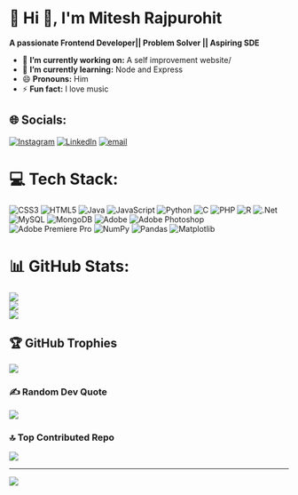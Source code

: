 # 💫 Hi 👋, I'm Mitesh Rajpurohit
**A passionate Frontend Developer|| Problem Solver || Aspiring SDE**


- 🔭 **I’m currently working on:** A self improvement website/
- 🌱 **I’m currently learning:** Node and Express
- 😄 **Pronouns:** Him
- ⚡ **Fun fact:** I love music
<!--- 🤔 **I’m looking for help with:** Your project here -->


## 🌐 Socials:
[![Instagram](https://img.shields.io/badge/Instagram-%23E4405F.svg?logo=Instagram&logoColor=white)](https://instagram.com/miteshpurohit10) [![LinkedIn](https://img.shields.io/badge/LinkedIn-%230077B5.svg?logo=linkedin&logoColor=white)](https://linkedin.com/in/miteshpurohit10) [![email](https://img.shields.io/badge/Email-D14836?logo=gmail&logoColor=white)](mailto:miteshpurohit26@gmail.com) 

<!-- Snake Game Repo View 

<div align="center">
  <img src="https://profile-readme-generator.com/assets/snake.svg" alt="Snake animation" />
</div>
-->


# 💻 Tech Stack:
![CSS3](https://img.shields.io/badge/css3-%231572B6.svg?style=for-the-badge&logo=css3&logoColor=white) ![HTML5](https://img.shields.io/badge/html5-%23E34F26.svg?style=for-the-badge&logo=html5&logoColor=white) ![Java](https://img.shields.io/badge/java-%23ED8B00.svg?style=for-the-badge&logo=openjdk&logoColor=white) ![JavaScript](https://img.shields.io/badge/javascript-%23323330.svg?style=for-the-badge&logo=javascript&logoColor=%23F7DF1E) ![Python](https://img.shields.io/badge/python-3670A0?style=for-the-badge&logo=python&logoColor=ffdd54) ![C](https://img.shields.io/badge/c-%2300599C.svg?style=for-the-badge&logo=c&logoColor=white) ![PHP](https://img.shields.io/badge/php-%23777BB4.svg?style=for-the-badge&logo=php&logoColor=white) ![R](https://img.shields.io/badge/r-%23276DC3.svg?style=for-the-badge&logo=r&logoColor=white) ![.Net](https://img.shields.io/badge/.NET-5C2D91?style=for-the-badge&logo=.net&logoColor=white) ![MySQL](https://img.shields.io/badge/mysql-4479A1.svg?style=for-the-badge&logo=mysql&logoColor=white) ![MongoDB](https://img.shields.io/badge/MongoDB-%234ea94b.svg?style=for-the-badge&logo=mongodb&logoColor=white) ![Adobe](https://img.shields.io/badge/adobe-%23FF0000.svg?style=for-the-badge&logo=adobe&logoColor=white) ![Adobe Photoshop](https://img.shields.io/badge/adobe%20photoshop-%2331A8FF.svg?style=for-the-badge&logo=adobe%20photoshop&logoColor=white) ![Adobe Premiere Pro](https://img.shields.io/badge/Adobe%20Premiere%20Pro-9999FF.svg?style=for-the-badge&logo=Adobe%20Premiere%20Pro&logoColor=white) ![NumPy](https://img.shields.io/badge/numpy-%23013243.svg?style=for-the-badge&logo=numpy&logoColor=white) ![Pandas](https://img.shields.io/badge/pandas-%23150458.svg?style=for-the-badge&logo=pandas&logoColor=white) ![Matplotlib](https://img.shields.io/badge/Matplotlib-%23ffffff.svg?style=for-the-badge&logo=Matplotlib&logoColor=black)
# 📊 GitHub Stats:
![](https://github-readme-stats.vercel.app/api?username=TheInevitable10&theme=transparent&hide_border=false&include_all_commits=true&count_private=false)<br/>
![](https://nirzak-streak-stats.vercel.app/?user=TheInevitable10&theme=transparent&hide_border=false)<br/>
![](https://github-readme-stats.vercel.app/api/top-langs/?username=TheInevitable10&theme=transparent&hide_border=false&include_all_commits=true&count_private=false&layout=compact)

## 🏆 GitHub Trophies
![](https://github-profile-trophy.vercel.app/?username=TheInevitable10&theme=radical&no-frame=false&no-bg=true&margin-w=4)


### ✍️ Random Dev Quote
![](https://quotes-github-readme.vercel.app/api?type=horizontal&theme=radical)

### 🔝 Top Contributed Repo
![](https://github-contributor-stats.vercel.app/api?username=TheInevitable10&limit=5&theme=dark&combine_all_yearly_contributions=true)

---
[![](https://visitcount.itsvg.in/api?id=TheInevitable10&icon=0&color=0)](https://visitcount.itsvg.in)

<!-- Proudly created with GPRM ( https://gprm.itsvg.in ) -->

